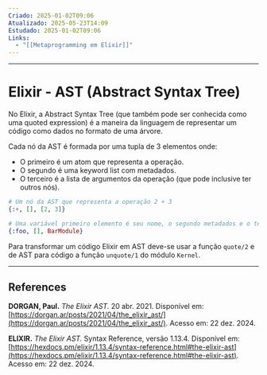 ```yaml
---
Criado: 2025-01-02T09:06
Atualizado: 2025-05-23T14:09
Estudado: 2025-01-02T09:06
Links:
  - "[[Metaprogramming em Elixir]]"
---
```

---
# Elixir - AST  (Abstract Syntax Tree)

No Elixir, a Abstract Syntax Tree (que também pode ser conhecida como uma quoted expression) é a maneira da linguagem de representar um código como dados no formato de uma árvore.

Cada nó da AST é formada por uma tupla de 3 elementos onde:
- O primeiro é um atom que representa a operação.
- O segundo é uma keyword list com metadados.
- O terceiro é a lista de argumentos da operação (que pode inclusive ter outros nós).

```elixir
# Um nó da AST que representa a operação 2 + 3
{:+, [], [2, 3]}

# Uma variável primeiro elemento é seu nome, o segundo metadados e o terceiro o seu contexto
{:foo, [], BarModule}
```

Para transformar um código Elixir em AST deve-se usar a função `quote/2` e de AST para código a função `unquote/1` do módulo `Kernel`.

---
## References

**DORGAN, Paul.** _The Elixir AST._ 20 abr. 2021. Disponível em: [https://dorgan.ar/posts/2021/04/the_elixir_ast/](https://dorgan.ar/posts/2021/04/the_elixir_ast/). Acesso em: 22 dez. 2024.

**ELIXIR.** _The Elixir AST._ Syntax Reference, versão 1.13.4. Disponível em: [https://hexdocs.pm/elixir/1.13.4/syntax-reference.html#the-elixir-ast](https://hexdocs.pm/elixir/1.13.4/syntax-reference.html#the-elixir-ast). Acesso em: 22 dez. 2024.